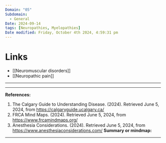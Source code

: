 ```yaml
---
Domain: "05"
Subdomain:
  - General
Date: 2024-09-14
tags: [Neuropathies, Myelopathies]
Date modified: Friday, October 4th 2024, 4:59:31 pm
---
```


# Links
- [[Neuromuscular disorders]]
- [[Neuropathic pain]]

---

---
**References:**

1. The Calgary Guide to Understanding Disease. (2024). Retrieved June 5, 2024, from https://calgaryguide.ucalgary.ca/
2. FRCA Mind Maps. (2024). Retrieved June 5, 2024, from https://www.frcamindmaps.org/
3. Anesthesia Considerations. (2024). Retrieved June 5, 2024, from https://www.anesthesiaconsiderations.com/
**Summary or mindmap:**

---------------------------------------------------------------------------------------------

